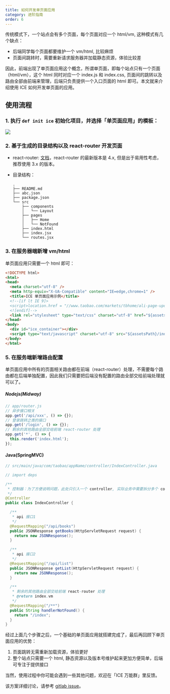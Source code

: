 ```yaml
---
title: 如何开发单页面应用
category: 进阶指南
order: 6
---
```


传统模式下，一个站点会有多个页面，每个页面对应一个 html/vm, 这种模式有几个缺点：

- 后端同学每个页面都要维护一个 vm/html, 比较麻烦
- 页面间跳转时，需要重新请求服务器并加载静态资源，体验比较差

因此，前端出现了单页面应用这个概念，所谓单页面，即每个站点只有一个页面（html/vm），这个 html 同时对应一个 index.js 和 index.css, 页面间的跳转以及路由全部由前端来管理，后端只负责提供一个入口页面的 html 即可。本文就来介绍使用 ICE 如何开发单页面的应用。

## 使用流程

### 1. 执行 `def init ice` 初始化项目，并选择「单页面应用」的模板：

  ![](https://img.alicdn.com/tfs/TB10UChRXXXXXXJXXXXXXXXXXXX-818-228.png)

### 2. 基于生成的目录结构以及 react-router 开发页面

- react-router: [文档](https://github.com/ReactTraining/react-router/blob/v3/docs/Introduction.md)，react-router 的最新版本是 4.x, 但是出于易用性考虑，推荐使用 3.x 的版本。
- 目录结构：

  ```
  .
  ├── README.md
  ├── abc.json
  ├── package.json
  └── src
      ├── components
      │   └── Layout
      ├── pages
      │   ├── Home
      │   └── NotFound
      ├── index.html
      ├── index.jsx
      └── routes.jsx
  ```

### 3. 在服务器端新增 vm/html

单页面应用只需要一个 html 即可：

```html
<!DOCTYPE html>
<html>
<head>
  <meta charset="utf-8" />
  <meta http-equiv="X-UA-Compatible" content="IE=edge,chrome=1" />
  <title>ICE 单页面应用示例</title>
  <!--[if lt IE 9]>
  <script>location.href = "//www.taobao.com/markets/tbhome/ali-page-updater"; </script>
  <![endif]-->
  <link rel="stylesheet" type="text/css" charset="utf-8" href="${assetsPath}/index.css">
</head>
<body>
  <div id="ice_container"></div>
  <script type="text/javascript" charset="utf-8" src="${assetsPath}/index.js" id="ice-script"></script>
</body>
</html>
```

### 5. 在服务端新增路由配置

单页面应用中所有的页面相关路由都在前端（react-router）处理，不需要每个路由都在后端单独配置，因此我们只需要把后端没有配置的路由全部交给前端处理就可以了。

##### Nodejs(Midway)

```js
// app/router.js
// 异步接口相关
app.get('/api/xxx', () => {});
// 登录跳转之类的接口
app.get('/login', () => {});
// 剩余的其他路由全部交给前端 react-router 处理
app.get('*', () => {
  this.render('index.html');
});
```

#### Java(SpringMVC)

```java
// src/main/java/com/taobao/appName/controller/IndexController.java

// import deps

/**
 * 控制器：为了方便说明问题，此处只引入一个 controller, 实际业务中需要拆分多个 controller
 */
@Controller
public class IndexController {

  /**
   * api 接口1
   */
  @RequestMapping("/api/books")
  public JSONResponse getBooks(HttpServletRequest request) {
    return new JSONResponse();
  }

  /**
   * api 接口2
   */
  @RequestMapping("/api/list")
  public JSONResponse getList(HttpServletRequest request) {
    return new JSONResponse();
  }

  /**
   * 剩余的其他路由全部交给前端 react-router 处理
   * @return index.vm
   */
  @RequestMapping("/**")
  public String handlerNotFound() {
    return "/index";
  }
}
```

经过上面几个步骤之后，一个基础的单页面应用就搭建完成了，最后再回顾下单页面应用的优势：

1. 页面跳转无需重新加载资源，体验更好
2. 整个站点只需要一个 html, 静态资源以及版本号维护起来更加方便简单，后端可专注于提供接口

当然，使用过程中你可能会遇到一些其他问题，欢迎在「ICE 万能群」里反馈。

该方案详细讨论，请参考 [gitlab issue](http://gitlab.alibaba-inc.com/ice/notes/issues/480)。